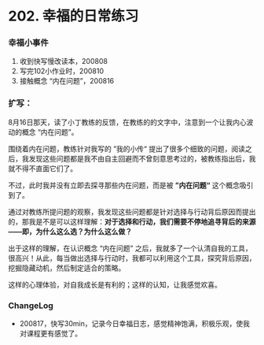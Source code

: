 # 202. 幸福的日常练习

### 幸福小事件

1. 收到快写慢改读本，200808
2. 写完102小作业时，200810
3. 接触概念 “内在问题”，200816



### 扩写：

8月16日那天，读了小丁教练的反馈，在教练的的文字中，注意到一个让我内心波动的概念 “内在问题”。

围绕着内在问题，教练针对我写的 ”我的小传“ 提出了很多个细致的问题，阅读之后，我发现这些问题都是我不由自主回避而不曾刻意思考过的，被教练指出后，我就不得不直面它们了。

不过，此时我并没有立即去探寻那些内在问题，而是被 **”内在问题“** 这个概念吸引到了。

通过对教练所提问题的观察，我发现这些问题都是针对选择与行动背后原因而提出的，那我是不是可以这样理解：**对于选择和行动，我们需要不停地追寻背后的来源——即，为什么这么选？为什么这么做？**

出于这样的理解，在认识概念 “内在问题” 之后，我就多了一个认清自我的工具，很高兴！从此，每当做出选择与行动时，我都可以利用这个工具，探究背后原因，挖掘隐藏动机，然后制定适合的策略。

这样的心理体验，对自我成长是有利的；这样的认知，让我感觉欢喜。

### ChangeLog

- 200817，快写30min，记录今日幸福日志，感觉精神饱满，积极乐观，使我对课程更有感觉了。